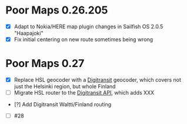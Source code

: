 Poor Maps 0.26.205
==================

* [x] Adapt to Nokia/HERE map plugin changes in Sailfish OS 2.0.5 "Haapajoki"
* [x] Fix initial centering on new route sometimes being wrong

Poor Maps 0.27
==============

* [x] Replace HSL geocoder with a [Digitransit][0.27a] geocoder, which
      covers not just the Helsinki region, but whole Finland
* [ ] Migrate HSL router to the [Digitransit API][0.27b], which adds XXX
* [?] Add Digitransit Waltti/Finland routing
* [ ] #28

[0.27a]: https://digitransit.fi/en/developers/services-and-apis/2-geocoding-api/
[0.27b]: https://digitransit.fi/en/developers/services-and-apis/1-routing-api/
